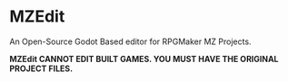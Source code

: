 # MZEdit
An Open-Source Godot Based editor for RPGMaker MZ Projects.

**MZEdit CANNOT EDIT BUILT GAMES. YOU MUST HAVE THE ORIGINAL PROJECT FILES.**
